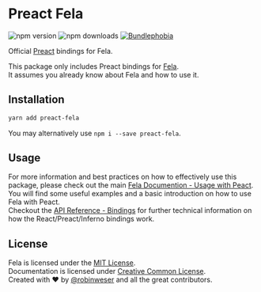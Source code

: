 # Preact Fela

<img alt="npm version" src="https://badge.fury.io/js/preact-fela.svg"> <img alt="npm downloads" src="https://img.shields.io/npm/dm/preact-fela.svg"> <a href="https://bundlephobia.com/result?p=preact-fela@latest"><img alt="Bundlephobia" src="https://img.shields.io/bundlephobia/minzip/preact-fela.svg"></a>

Official [Preact](https://github.com/Preactjs/Preact) bindings for Fela.

This package only includes Preact bindings for [Fela](http://github.com/robinweser/fela).<br>
It assumes you already know about Fela and how to use it.

## Installation
```sh
yarn add preact-fela
```
You may alternatively use `npm i --save preact-fela`.


## Usage
For more information and best practices on how to effectively use this package, please check out the main [Fela Documention - Usage with Peact](http://fela.js.org/docs/guides/UsageWithPreact.html). You will find some useful examples and a basic introduction on how to use Fela with Peact.<br>
Checkout the [API Reference - Bindings](http://fela.js.org/docs/API.html#bindings) for further technical information on how the React/Preact/Inferno bindings work.

## License
Fela is licensed under the [MIT License](http://opensource.org/licenses/MIT).<br>
Documentation is licensed under [Creative Common License](http://creativecommons.org/licenses/by/4.0/).<br>
Created with ♥ by [@robinweser](http://weser.io) and all the great contributors.
